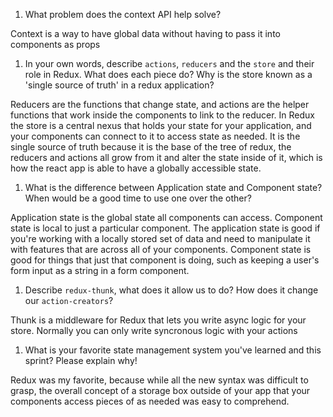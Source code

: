 1. What problem does the context API help solve?

Context is a way to have global data without having to pass it into components as props

1. In your own words, describe `actions`, `reducers` and the `store` and their role in Redux. What does each piece do? Why is the store known as a 'single source of truth' in a redux application?

Reducers are the functions that change state, and actions are the helper functions that work inside the components to link to the reducer. In Redux the store is a central nexus that holds your state for your application, and your components can connect to it to access state as needed. It is the single source of truth because it is the base of the tree of redux, the reducers and actions all grow from it and alter the state inside of it, which is how the react app is able to have a globally accessible state.

1. What is the difference between Application state and Component state? When would be a good time to use one over the other?

Application state is the global state all components can access. Component state is local to just a particular component. The application state is good if you're working with a locally stored set of data and need to manipulate it with features that are across all of your components. Component state is good for things that just that component is doing, such as keeping a user's form input as a string in a form component.

1. Describe `redux-thunk`, what does it allow us to do? How does it change our `action-creators`?

Thunk is a middleware for Redux that lets you write async logic for your store. Normally you can only write syncronous logic with your actions

1. What is your favorite state management system you've learned and this sprint? Please explain why!

Redux was my favorite, because while all the new syntax was difficult to grasp, the overall concept of a storage box outside of your app that your components access pieces of as needed was easy to comprehend.
